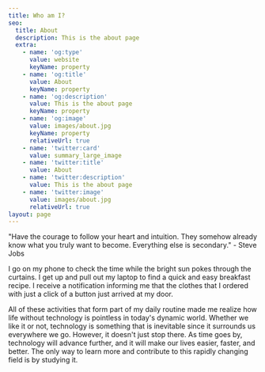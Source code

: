 ```yaml
---
title: Who am I?
seo:
  title: About
  description: This is the about page
  extra:
    - name: 'og:type'
      value: website
      keyName: property
    - name: 'og:title'
      value: About
      keyName: property
    - name: 'og:description'
      value: This is the about page
      keyName: property
    - name: 'og:image'
      value: images/about.jpg
      keyName: property
      relativeUrl: true
    - name: 'twitter:card'
      value: summary_large_image
    - name: 'twitter:title'
      value: About
    - name: 'twitter:description'
      value: This is the about page
    - name: 'twitter:image'
      value: images/about.jpg
      relativeUrl: true
layout: page
---
```

"Have the courage to follow your heart and intuition. They somehow already know what you truly want to become. Everything else is secondary."  - Steve Jobs

I go on my phone to check the time while the bright sun pokes through the curtains. I get up and pull out my laptop to find a quick and easy breakfast recipe. I receive a notification informing me that the clothes that I ordered with just a click of a button just arrived at my door. 

All of these activities that form part of my daily routine made me realize how life without technology is pointless in today's dynamic world. Whether we like it or not, technology is something that is inevitable since it surrounds us everywhere we go. However, it doesn't just stop there. As time goes by, technology will advance further, and it will make our lives easier, faster, and better. The only way to learn more and contribute to this rapidly changing field is by studying it.  
